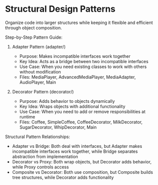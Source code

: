 # Structural Design Patterns



Organize code into larger structures while keeping it flexible and efficient through object composition.


Step-by-Step Pattern Guide:

1. Adapter Pattern (adapter/)
   - Purpose: Makes incompatible interfaces work together
   - Key Idea: Acts as a bridge between two incompatible interfaces
   - Use Case: When you need existing classes to work with others without modification
   - Files: MediaPlayer, AdvancedMediaPlayer, MediaAdapter, AudioPlayer, Main


2. Decorator Pattern (decorator/)
   - Purpose: Adds behavior to objects dynamically
   - Key Idea: Wraps objects with additional functionality
   - Use Case: When you need to add or remove responsibilities at runtime
   - Files: Coffee, SimpleCoffee, CoffeeDecorator, MilkDecorator, SugarDecorator, WhipDecorator, Main


Structural Pattern Relationships:

- Adapter vs Bridge: Both deal with interfaces, but Adapter makes incompatible interfaces work together, while Bridge separates abstraction from implementation
- Decorator vs Proxy: Both wrap objects, but Decorator adds behavior, while Proxy controls access
- Composite vs Decorator: Both use composition, but Composite builds tree structures, while Decorator adds functionality


